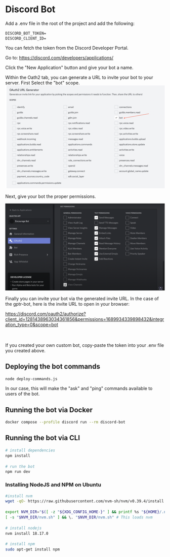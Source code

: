 # Discord Bot

Add a .env file in the root of the project and add the following:

```
DISCORD_BOT_TOKEN=
DISCORD_CLIENT_ID=
```

You can fetch the token from the Discord Developer Portal.

Go to: https://discord.com/developers/applications/

Click the "New Application" button and give your bot a name.

Within the Oath2 tab, you can generate a URL to invite your bot to your server.
First Select the "bot" scope.
<img src="./img/oath2-url-generator.png"></img>

Next, give your bot the proper permissions.

<img src="./img/bot-permissions.png"></img>

Finally you can invite your bot via the generated invite URL. In the case of the gptr-bot, here is the invite URL to open in your browser:

https://discord.com/oauth2/authorize?client_id=1281438963034361856&permissions=1689934339898432&integration_type=0&scope=bot

<br></br>
If you created your own custom bot, copy-paste the token into your .env file you created above.


## Deploying the bot commands

```bash
node deploy-commands.js
```

In our case, this will make the "ask" and "ping" commands available to users of the bot.


## Running the bot via Docker

```bash
docker compose --profile discord run --rm discord-bot
```

## Running the bot via CLI

```bash
# install dependencies
npm install

# run the bot
npm run dev
```

### Installing NodeJS and NPM on Ubuntu

```bash
#install nvm
wget -qO- https://raw.githubusercontent.com/nvm-sh/nvm/v0.39.4/install.sh | bash

export NVM_DIR="$([ -z "${XDG_CONFIG_HOME-}" ] && printf %s "${HOME}/.nvm" || printf %s "${XDG_CONFIG_HOME}/nvm")"
[ -s "$NVM_DIR/nvm.sh" ] && \. "$NVM_DIR/nvm.sh" # This loads nvm

# install nodejs
nvm install 18.17.0

# install npm
sudo apt-get install npm
```
